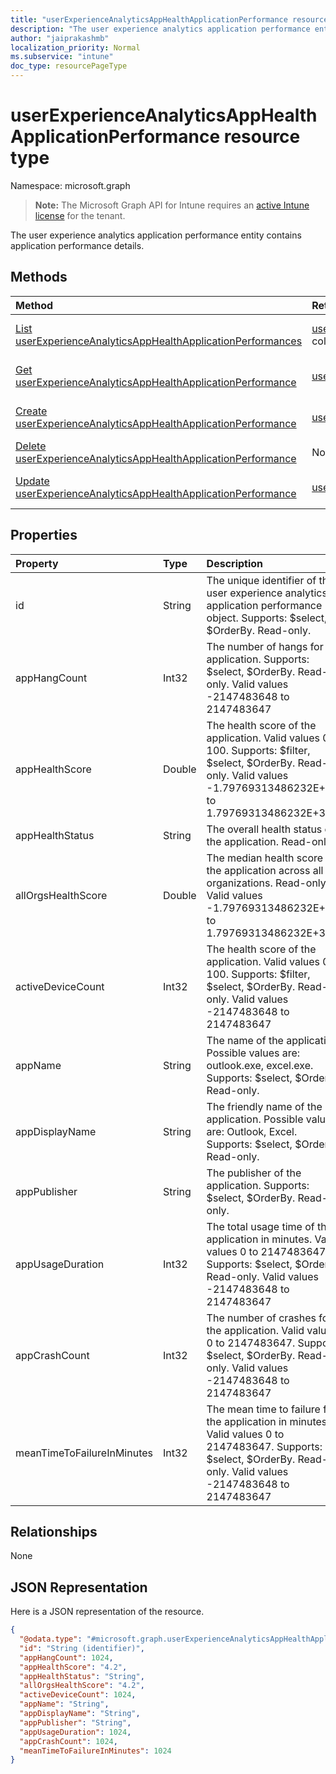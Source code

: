 ```yaml
---
title: "userExperienceAnalyticsAppHealthApplicationPerformance resource type"
description: "The user experience analytics application performance entity contains application performance details."
author: "jaiprakashmb"
localization_priority: Normal
ms.subservice: "intune"
doc_type: resourcePageType
---
```


# userExperienceAnalyticsAppHealthApplicationPerformance resource type

Namespace: microsoft.graph

> **Note:** The Microsoft Graph API for Intune requires an [active Intune license](https://go.microsoft.com/fwlink/?linkid=839381) for the tenant.

The user experience analytics application performance entity contains application performance details.

## Methods
|Method|Return Type|Description|
|:---|:---|:---|
|[List userExperienceAnalyticsAppHealthApplicationPerformances](../api/intune-devices-userexperienceanalyticsapphealthapplicationperformance-list.md)|[userExperienceAnalyticsAppHealthApplicationPerformance](../resources/intune-devices-userexperienceanalyticsapphealthapplicationperformance.md) collection|List properties and relationships of the [userExperienceAnalyticsAppHealthApplicationPerformance](../resources/intune-devices-userexperienceanalyticsapphealthapplicationperformance.md) objects.|
|[Get userExperienceAnalyticsAppHealthApplicationPerformance](../api/intune-devices-userexperienceanalyticsapphealthapplicationperformance-get.md)|[userExperienceAnalyticsAppHealthApplicationPerformance](../resources/intune-devices-userexperienceanalyticsapphealthapplicationperformance.md)|Read properties and relationships of the [userExperienceAnalyticsAppHealthApplicationPerformance](../resources/intune-devices-userexperienceanalyticsapphealthapplicationperformance.md) object.|
|[Create userExperienceAnalyticsAppHealthApplicationPerformance](../api/intune-devices-userexperienceanalyticsapphealthapplicationperformance-create.md)|[userExperienceAnalyticsAppHealthApplicationPerformance](../resources/intune-devices-userexperienceanalyticsapphealthapplicationperformance.md)|Create a new [userExperienceAnalyticsAppHealthApplicationPerformance](../resources/intune-devices-userexperienceanalyticsapphealthapplicationperformance.md) object.|
|[Delete userExperienceAnalyticsAppHealthApplicationPerformance](../api/intune-devices-userexperienceanalyticsapphealthapplicationperformance-delete.md)|None|Deletes a [userExperienceAnalyticsAppHealthApplicationPerformance](../resources/intune-devices-userexperienceanalyticsapphealthapplicationperformance.md).|
|[Update userExperienceAnalyticsAppHealthApplicationPerformance](../api/intune-devices-userexperienceanalyticsapphealthapplicationperformance-update.md)|[userExperienceAnalyticsAppHealthApplicationPerformance](../resources/intune-devices-userexperienceanalyticsapphealthapplicationperformance.md)|Update the properties of a [userExperienceAnalyticsAppHealthApplicationPerformance](../resources/intune-devices-userexperienceanalyticsapphealthapplicationperformance.md) object.|

## Properties
|Property|Type|Description|
|:---|:---|:---|
|id|String|The unique identifier of the user experience analytics application performance object. Supports: $select, $OrderBy. Read-only.|
|appHangCount|Int32|The number of hangs for the application. Supports: $select, $OrderBy. Read-only. Valid values -2147483648 to 2147483647|
|appHealthScore|Double|The health score of the application. Valid values 0 to 100. Supports: $filter, $select, $OrderBy. Read-only. Valid values -1.79769313486232E+308 to 1.79769313486232E+308|
|appHealthStatus|String|The overall health status of the application. Read-only.|
|allOrgsHealthScore|Double|The median health score of the application across all organizations. Read-only. Valid values -1.79769313486232E+308 to 1.79769313486232E+308|
|activeDeviceCount|Int32|The health score of the application. Valid values 0 to 100. Supports: $filter, $select, $OrderBy. Read-only. Valid values -2147483648 to 2147483647|
|appName|String|The name of the application. Possible values are: outlook.exe, excel.exe. Supports: $select, $OrderBy. Read-only.|
|appDisplayName|String|The friendly name of the application. Possible values are: Outlook, Excel. Supports: $select, $OrderBy. Read-only.|
|appPublisher|String|The publisher of the application. Supports: $select, $OrderBy. Read-only.|
|appUsageDuration|Int32|The total usage time of the application in minutes. Valid values 0 to 2147483647. Supports: $select, $OrderBy. Read-only. Valid values -2147483648 to 2147483647|
|appCrashCount|Int32|The number of crashes for the application. Valid values 0 to 2147483647. Supports: $select, $OrderBy. Read-only. Valid values -2147483648 to 2147483647|
|meanTimeToFailureInMinutes|Int32|The mean time to failure for the application in minutes. Valid values 0 to 2147483647. Supports: $select, $OrderBy. Read-only. Valid values -2147483648 to 2147483647|

## Relationships
None

## JSON Representation
Here is a JSON representation of the resource.
<!-- {
  "blockType": "resource",
  "keyProperty": "id",
  "@odata.type": "microsoft.graph.userExperienceAnalyticsAppHealthApplicationPerformance"
}
-->
``` json
{
  "@odata.type": "#microsoft.graph.userExperienceAnalyticsAppHealthApplicationPerformance",
  "id": "String (identifier)",
  "appHangCount": 1024,
  "appHealthScore": "4.2",
  "appHealthStatus": "String",
  "allOrgsHealthScore": "4.2",
  "activeDeviceCount": 1024,
  "appName": "String",
  "appDisplayName": "String",
  "appPublisher": "String",
  "appUsageDuration": 1024,
  "appCrashCount": 1024,
  "meanTimeToFailureInMinutes": 1024
}
```
